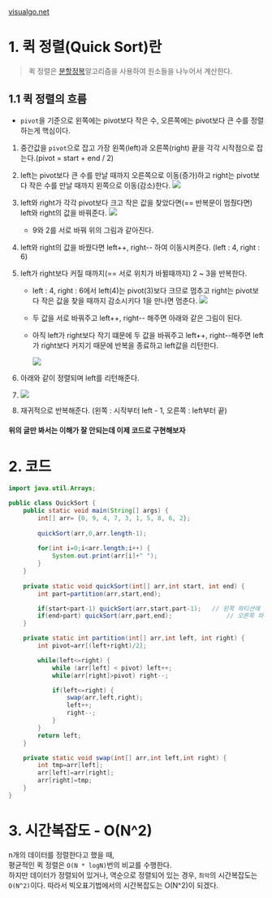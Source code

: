 [visualgo.net](https://visualgo.net/en/sorting)

# 1. 퀵 정렬(Quick Sort)란
> 퀵 정렬은 [분할정복](https://github.com/hyunbenny/study/blob/main/%EC%95%8C%EA%B3%A0%EB%A6%AC%EC%A6%98/5.%EB%B6%84%ED%95%A0%EC%A0%95%EB%B3%B5.md)알고리즘을 사용하여 원소들을 나누어서 계산한다. 

## 1.1 퀵 정렬의 흐름
* `pivot`을 기준으로 왼쪽에는 pivot보다 작은 수, 오른쪽에는 pivot보다 큰 수를 정렬하는게 핵심이다.
1. 중간값을 `pivot`으로 잡고 가장 왼쪽(left)과 오른쪽(right) 끝을 각각 시작점으로 잡는다.(pivot = start + end / 2)
2. left는 pivot보다 큰 수를 만날 때까지 오른쪽으로 이동(증가)하고 right는 pivot보다 작은 수를 만날 때까지 왼쪽으로 이동(감소)한다.
![](https://file.notion.so/f/s/4681161e-aeb4-4682-b0be-1dc7f7a97b77/Untitled.png?id=eb046d3e-002f-436c-9259-ffb2017cf528&table=block&spaceId=f9c12af7-5300-478f-8a5e-82006832e053&expirationTimestamp=1689220800000&signature=Bg5gBbY5ewrtbfh0BEKMwwwYmva9TQZpSKQv9stiP9s&downloadName=Untitled.png)
3. left와 right가 각각 pivot보다 크고 작은 값을 찾았다면(== 반복문이 멈췄다면) left와 right의 값을 바꿔준다.
![](https://file.notion.so/f/s/fcfe5806-0190-4422-b77b-b5e0fb0a292a/Untitled.png?id=18ac3b29-abb0-4fae-a6e8-e92872721184&table=block&spaceId=f9c12af7-5300-478f-8a5e-82006832e053&expirationTimestamp=1689220800000&signature=fl-9DrvZ40m9Pm8m0-lKnSLi5NG3REy-QMNIAbCe1No&downloadName=Untitled.png)
   - 9와 2를 서로 바꿔 위의 그림과 같아진다.
4. left와 right의 값을 바꿨다면 left++, right-- 하여 이동시켜준다. (left : 4, right : 6)
5. left가 right보다 커질 때까지(== 서로 위치가 바뀔때까지) 2 ~ 3을 반복한다.
   -  left : 4, right : 6에서 left(4)는 pivot(3)보다 크므로 멈추고 right는 pivot보다 작은 값을 찾을 때까지 감소시키다 1을 만나면 멈춘다.
  ![](https://file.notion.so/f/s/ac691508-6656-4e2f-9e5a-416a39bef097/Untitled.png?id=4f27ae3d-2048-4563-9009-a796be35a801&table=block&spaceId=f9c12af7-5300-478f-8a5e-82006832e053&expirationTimestamp=1689220800000&signature=3jdGVfQHAJ8B1O5H7eHgqq0Vm2Ds2TqXsePBydwNavk&downloadName=Untitled.png)
   - 두 값을 서로 바꿔주고 left++, right-- 해주면 아래와 같은 그림이 된다.
   - 아직 left가 right보다 작기 떄문에 두 값을 바꿔주고 left++, right--해주면 left가 right보다 커지기 때문에 반복을 종료하고 left값을 리턴한다.
     
     ![](https://file.notion.so/f/s/6b9ac54b-ef47-4035-aed0-3d75191ef328/Untitled.png?id=b8b6407e-50e3-4309-9fdf-5f8b33cb18d5&table=block&spaceId=f9c12af7-5300-478f-8a5e-82006832e053&expirationTimestamp=1689220800000&signature=yO1r_3Kf2pXLMYRUbLt-s06uZZjzMsRbWKP_Rh8sSYs&downloadName=Untitled.png)
        
6. 아래와 같이 정렬되며 left를 리턴해준다.
7. ![](https://file.notion.so/f/s/ba422474-f3cc-4d01-87b1-41d9b5cf9af1/Untitled.png?id=5c9dcff3-59cd-45f9-8cee-d856eb83c17c&table=block&spaceId=f9c12af7-5300-478f-8a5e-82006832e053&expirationTimestamp=1689220800000&signature=8lx0pDrjCbg1RGGdnb-Qhr0FNZOn2yvhOV5smopMys4&downloadName=Untitled.png)
7. 재귀적으로 반복해준다. (왼쪽 : 시작부터 left - 1, 오른쪽 : left부터 끝)  

#### 위의 글만 봐서는 이해가 잘 안되는데 이제 코드로 구현해보자
# 2. 코드
```java
import java.util.Arrays;

public class QuickSort {
    public static void main(String[] args) {
        int[] arr= {0, 9, 4, 7, 3, 1, 5, 8, 6, 2};
        
        quickSort(arr,0,arr.length-1);
        
        for(int i=0;i<arr.length;i++) {
            System.out.print(arr[i]+" ");
        }
    }
    
    private static void quickSort(int[] arr,int start, int end) {
        int part=partition(arr,start,end);

        if(start<part-1) quickSort(arr,start,part-1);   // 왼쪽 파티션에 정렬할 값이 있으면 재귀
        if(end>part) quickSort(arr,part,end);               // 오른쪽 파티션에 정렬할 값이 있으면 재귀
    }

    private static int partition(int[] arr,int left, int right) {
        int pivot=arr[(left+right)/2];

        while(left<=right) {
            while (arr[left] < pivot) left++;
            while(arr[right]>pivot) right--;

            if(left<=right) {
                swap(arr,left,right);
                left++;
                right--;
            }
        }
        return left;
    }

    private static void swap(int[] arr,int left,int right) {
        int tmp=arr[left];
        arr[left]=arr[right];
        arr[right]=tmp;
    }
}
```

# 3. 시간복잡도 - O(N^2)
n개의 데이터를 정렬한다고 했을 때, <br/>
평균적인 퀵 정렬은 `O(N * logN)`번의 비교를 수행한다.<br/>
하지만 데이터가 정렬되어 있거나, 역순으로 정렬되어 있는 경우, `최악`의 시간복잡도는 `O(N^2)`이다. 
따라서 빅오표기법에서의 시간복잡도는 O(N^2)이 되겠다.


